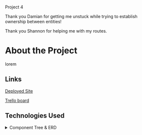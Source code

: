 Project 4

Thank you Damian for getting me unstuck while trying to establish ownership between entities!

Thank you Shannon for helping me with my routes.

# About the Project

lorem

## Links

[Deployed Site](https://mighty-atoll-86780.herokuapp.com/)

[Trello board](https://trello.com/b/llubGrYh/project4)

## Technologies Used

<details>
<summary>Component Tree & ERD</summary>

![Component Tree](images/Component_Tree.JPG)
![Entity Relationship Diagram](images/ERD.JPG)

</details>
